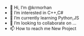 - 👋 Hi, I’m @krmorhan
- 👀 I’m interested in C++,C#
- 🌱 I’m currently learning Python,JS
- 💞️ I’m looking to collaborate on ...
- 📫 How to reach me New Project

<!---
krmorhan/krmorhan is a ✨ special ✨ repository because its `README.md` (this file) appears on your GitHub profile.
You can click the Preview link to take a look at your changes.
--->
